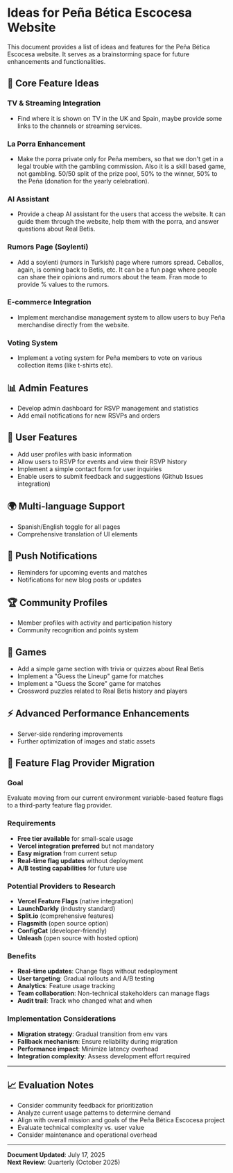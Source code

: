 # Ideas for Peña Bética Escocesa Website

This document provides a list of ideas and features for the Peña Bética Escocesa website. It serves as a brainstorming space for future enhancements and functionalities.

## 🎯 **Core Feature Ideas**

### TV & Streaming Integration
* Find where it is shown on TV in the UK and Spain, maybe provide some links to the channels or streaming services.

### La Porra Enhancement
* Make the porra private only for Peña members, so that we don't get in a legal trouble with the gambling commission. Also it is a skill based game, not gambling. 50/50 split of the prize pool, 50% to the winner, 50% to the Peña (donation for the yearly celebration).

### AI Assistant
* Provide a cheap AI assistant for the users that access the website. It can guide them through the website, help them with the porra, and answer questions about Real Betis.

### Rumors Page (Soylenti)
* Add a soylenti (rumors in Turkish) page where rumors spread. Ceballos, again, is coming back to Betis, etc. It can be a fun page where people can share their opinions and rumors about the team. Fran mode to provide % values to the rumors.

### E-commerce Integration
* Implement merchandise management system to allow users to buy Peña merchandise directly from the website.

### Voting System
* Implement a voting system for Peña members to vote on various collection items (like t-shirts etc).

## 📊 **Admin Features**

* Develop admin dashboard for RSVP management and statistics
* Add email notifications for new RSVPs and orders

## 👥 **User Features**

* Add user profiles with basic information
* Allow users to RSVP for events and view their RSVP history
* Implement a simple contact form for user inquiries
* Enable users to submit feedback and suggestions (Github Issues integration)

## 🌍 **Multi-language Support**

* Spanish/English toggle for all pages
* Comprehensive translation of UI elements

## 🔔 **Push Notifications**

* Reminders for upcoming events and matches
* Notifications for new blog posts or updates

## 🏆 **Community Profiles**

* Member profiles with activity and participation history
* Community recognition and points system

## 📅 **Games**

* Add a simple game section with trivia or quizzes about Real Betis
* Implement a "Guess the Lineup" game for matches
* Implement a "Guess the Score" game for matches
* Crossword puzzles related to Real Betis history and players

## ⚡ **Advanced Performance Enhancements**

* Server-side rendering improvements
* Further optimization of images and static assets

## 🚩 **Feature Flag Provider Migration**

### Goal
Evaluate moving from our current environment variable-based feature flags to a third-party feature flag provider.

### Requirements
- **Free tier available** for small-scale usage
- **Vercel integration preferred** but not mandatory
- **Easy migration** from current setup
- **Real-time flag updates** without deployment
- **A/B testing capabilities** for future use

### Potential Providers to Research
- **Vercel Feature Flags** (native integration)
- **LaunchDarkly** (industry standard)
- **Split.io** (comprehensive features)
- **Flagsmith** (open source option)
- **ConfigCat** (developer-friendly)
- **Unleash** (open source with hosted option)

### Benefits
- **Real-time updates**: Change flags without redeployment
- **User targeting**: Gradual rollouts and A/B testing
- **Analytics**: Feature usage tracking
- **Team collaboration**: Non-technical stakeholders can manage flags
- **Audit trail**: Track who changed what and when

### Implementation Considerations
- **Migration strategy**: Gradual transition from env vars
- **Fallback mechanism**: Ensure reliability during migration
- **Performance impact**: Minimize latency overhead
- **Integration complexity**: Assess development effort required

---

## 📈 **Evaluation Notes**

- Consider community feedback for prioritization
- Analyze current usage patterns to determine demand
- Align with overall mission and goals of the Peña Bética Escocesa project
- Evaluate technical complexity vs. user value
- Consider maintenance and operational overhead

---

**Document Updated**: July 17, 2025  
**Next Review**: Quarterly (October 2025)
